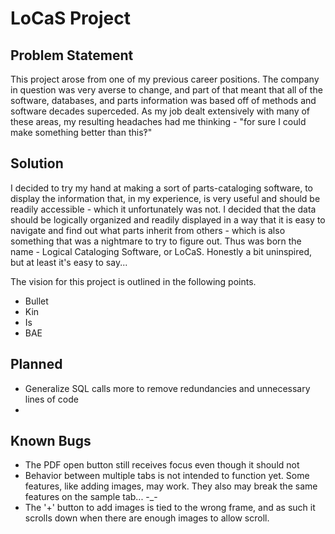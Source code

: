 # LoCaS Project

## Problem Statement
This project arose from one of my previous career positions. The company in question was very averse to change, and part of that meant that all of the software, databases, and parts information was based off of methods and software decades superceded. As my job dealt extensively with many of these areas, my resulting headaches had me thinking - "for sure I could make something better than this‽"

## Solution
I decided to try my hand at making a sort of parts-cataloging software, to display the information that, in my experience, is very useful and should be readily accessible - which it unfortunately was not. I decided that the data should be logically organized and readily displayed in a way that it is easy to navigate and find out what parts inherit from others - which is also something that was a nightmare to try to figure out. Thus was born the name - Logical Cataloging Software, or LoCaS. Honestly a bit uninspired, but at least it's easy to say...

The vision for this project is outlined in the following points. 

* Bullet
* Kin
* Is
* BAE


## Planned
* Generalize SQL calls more to remove redundancies and unnecessary lines of code
* 

## Known Bugs
* The PDF open button still receives focus even though it should not
* Behavior between multiple tabs is not intended to function yet. Some features, like adding images, may work. They also may break the same features on the sample tab... -_-
* The '+' button to add images is tied to the wrong frame, and as such it scrolls down when there are enough images to allow scroll.